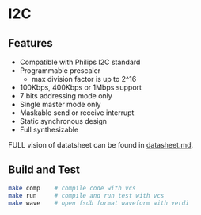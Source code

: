 # I2C

## Features
* Compatible with Philips I2C standard
* Programmable prescaler
    * max division factor is up to 2^16
* 100Kbps, 400Kbps or 1Mbps support
* 7 bits addressing mode only
* Single master mode only
* Maskable send or receive interrupt
* Static synchronous design
* Full synthesizable

FULL vision of datatsheet can be found in [datasheet.md](./doc/datasheet.md).

## Build and Test
```bash
make comp    # compile code with vcs
make run     # compile and run test with vcs
make wave    # open fsdb format waveform with verdi
```